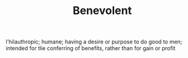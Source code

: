 ---
title: Benevolent
letter: B
permalink: "/definitions/benevolent.html"
body: l'hilauthropic; humane; having a desire or purpose to do good to men; intended
  for tlie conferring of benefits, rather than for gain or profit
published_at: '2018-07-07'
source: Black's Law Dictionary
layout: post
---